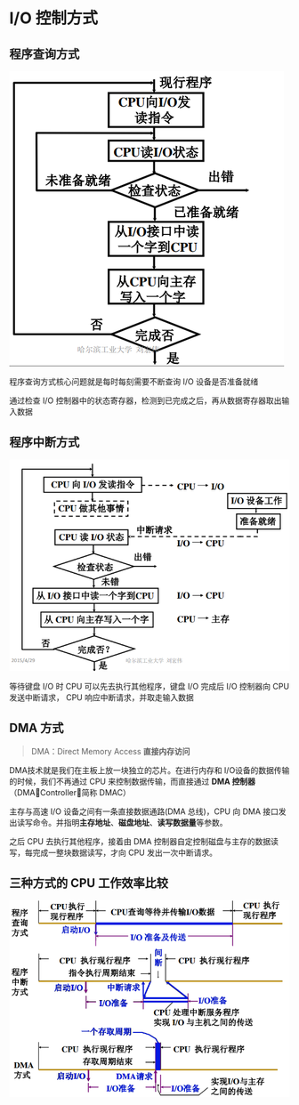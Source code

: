 # I/O 控制方式

## 程序查询方式

![](../.gitbook/assets/cheng-xu-cha-xun-fang-shi-.png)

程序查询方式核心问题就是每时每刻需要不断查询 I/O 设备是否准备就绪

通过检查 I/O 控制器中的状态寄存器，检测到已完成之后，再从数据寄存器取出输入数据

## 程序中断方式

![](../.gitbook/assets/cheng-xu-zhong-duan-fang-shi-.png)

等待键盘 I/O 时 CPU 可以先去执行其他程序，键盘 I/O 完成后 I/O 控制器向 CPU 发送中断请求， CPU 响应中断请求，并取走输入数据

## DMA 方式

> DMA：Direct Memory Access **直接内存访问**

DMA技术就是我们在主板上放⼀块独⽴的芯⽚。在进⾏内存和 I/O设备的数据传输的时候，我们不再通过 CPU 来控制数据传输，⽽直接通过 **DMA 控制器**（DMAController，简称 DMAC）

主存与高速 I/O 设备之间有一条直接数据通路\(DMA 总线\)，CPU 向 DMA 接口发出读写命令。并指明**主存地址**、**磁盘地址**、**读写数据量**等参数。

之后 CPU 去执行其他程序，接着由 DMA 控制器自定控制磁盘与主存的数据读写，每完成一整块数据读写，才向 CPU 发出一次中断请求。

## 三种方式的 CPU 工作效率比较

![](../.gitbook/assets/san-zhong-fang-shi-de-cpu-gong-zuo-xiao-shuai-bi-jiao-.png)

